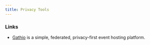 ```yaml
---
title: Privacy Tools
---
```


### Links

- [Gathio](https://gath.io/) is a simple, federated, privacy-first event hosting platform.
